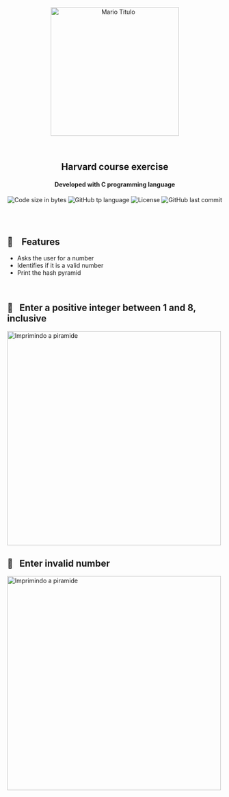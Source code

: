 <p align="center">
<br>
  <img  width="300px" alt="Mario Titulo" src="https://res.cloudinary.com/dxijjbby3/image/upload/v1665702410/Mario/mariofinalizado_vhhso8.png"/>
</p>
<br>
  <h2 align="center">
      Harvard course exercise
<br>
  </h2>
  <h4 align="center">Developed with C programming language</h4>
  <p align="center">
  <img alt="Code size in bytes" src="https://img.shields.io/github/languages/code-size/larissayasmim/mario-easy-c">
  <img alt="GitHub tp language" src="https://img.shields.io/github/languages/top/larissayasmim/mario-easy-c?color=white">
  <img alt="License" src="https://img.shields.io/badge/license-MIT-%2304D361?color=blue">
  <img alt="GitHub last commit" src="https://img.shields.io/github/last-commit/larissayasmim/mario-easy-c?color=red">
</p>
<br>
<br>

## :gem: &nbsp;&nbsp; Features
- Asks the user for a number
- Identifies if it is a valid number
- Print the hash pyramid
<br>

## :bricks: &nbsp; Enter a positive integer between 1 and 8, inclusive
<img align="center" height="auto" width="500" alt="Imprimindo a piramide" src="https://res.cloudinary.com/dxijjbby3/image/upload/v1665706963/Mario/mario1c_rvnapo.png"/>
<br>

## :bricks: &nbsp; Enter invalid number
<img align="center" height="auto" width="500" alt="Imprimindo a piramide" src="https://res.cloudinary.com/dxijjbby3/image/upload/v1665707642/Mario/mario2c_vyfer1.png"/>
<br>



